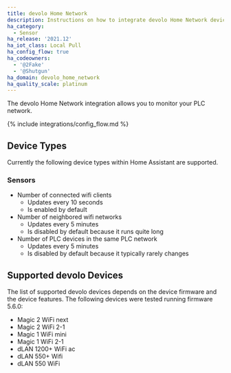 ```yaml
---
title: devolo Home Network
description: Instructions on how to integrate devolo Home Network devices with Home Assistant.
ha_category: 
  - Sensor
ha_release: '2021.12'
ha_iot_class: Local Pull
ha_config_flow: true
ha_codeowners:
  - '@2Fake'
  - '@Shutgun'
ha_domain: devolo_home_network
ha_quality_scale: platinum
---
```


The devolo Home Network integration allows you to monitor your PLC network.

{% include integrations/config_flow.md %}

## Device Types

Currently the following device types within Home Assistant are supported.

### Sensors

* Number of connected wifi clients
  * Updates every 10 seconds
  * Is enabled by default
* Number of neighbored wifi networks
  * Updates every 5 minutes
  * Is disabled by default because it runs quite long
* Number of PLC devices in the same PLC network
  * Updates every 5 minutes
  * Is disabled by default because it typically rarely changes

## Supported devolo Devices

The list of supported devolo devices depends on the device firmware and the device features. The following devices were tested running firmware 5.6.0:

<!-- textlint-disable -->

* Magic 2 WiFi next
* Magic 2 WiFi 2-1
* Magic 1 WiFi mini
* Magic 1 WiFi 2-1
* dLAN 1200+ WiFi ac
* dLAN 550+ Wifi
* dLAN 550 WiFi

<!-- textlint-enable -->
